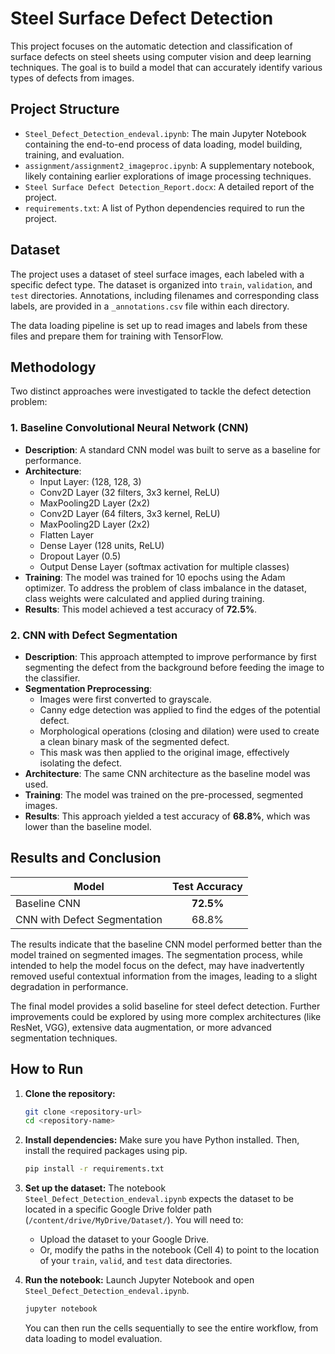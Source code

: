 # Steel Surface Defect Detection

This project focuses on the automatic detection and classification of surface defects on steel sheets using computer vision and deep learning techniques. The goal is to build a model that can accurately identify various types of defects from images.

## Project Structure

- `Steel_Defect_Detection_endeval.ipynb`: The main Jupyter Notebook containing the end-to-end process of data loading, model building, training, and evaluation.
- `assignment/assignment2_imageproc.ipynb`: A supplementary notebook, likely containing earlier explorations of image processing techniques.
- `Steel Surface Defect Detection_Report.docx`: A detailed report of the project.
- `requirements.txt`: A list of Python dependencies required to run the project.

## Dataset

The project uses a dataset of steel surface images, each labeled with a specific defect type. The dataset is organized into `train`, `validation`, and `test` directories. Annotations, including filenames and corresponding class labels, are provided in a `_annotations.csv` file within each directory.

The data loading pipeline is set up to read images and labels from these files and prepare them for training with TensorFlow.

## Methodology

Two distinct approaches were investigated to tackle the defect detection problem:

### 1. Baseline Convolutional Neural Network (CNN)

- **Description**: A standard CNN model was built to serve as a baseline for performance.
- **Architecture**:
  - Input Layer: (128, 128, 3)
  - Conv2D Layer (32 filters, 3x3 kernel, ReLU)
  - MaxPooling2D Layer (2x2)
  - Conv2D Layer (64 filters, 3x3 kernel, ReLU)
  - MaxPooling2D Layer (2x2)
  - Flatten Layer
  - Dense Layer (128 units, ReLU)
  - Dropout Layer (0.5)
  - Output Dense Layer (softmax activation for multiple classes)
- **Training**: The model was trained for 10 epochs using the Adam optimizer. To address the problem of class imbalance in the dataset, class weights were calculated and applied during training.
- **Results**: This model achieved a test accuracy of **72.5%**.

### 2. CNN with Defect Segmentation

- **Description**: This approach attempted to improve performance by first segmenting the defect from the background before feeding the image to the classifier.
- **Segmentation Preprocessing**:
  - Images were first converted to grayscale.
  - Canny edge detection was applied to find the edges of the potential defect.
  - Morphological operations (closing and dilation) were used to create a clean binary mask of the segmented defect.
  - This mask was then applied to the original image, effectively isolating the defect.
- **Architecture**: The same CNN architecture as the baseline model was used.
- **Training**: The model was trained on the pre-processed, segmented images.
- **Results**: This approach yielded a test accuracy of **68.8%**, which was lower than the baseline model.

## Results and Conclusion

| Model                               | Test Accuracy |
| ----------------------------------- | :-----------: |
| Baseline CNN                        |   **72.5%**   |
| CNN with Defect Segmentation        |     68.8%     |

The results indicate that the baseline CNN model performed better than the model trained on segmented images. The segmentation process, while intended to help the model focus on the defect, may have inadvertently removed useful contextual information from the images, leading to a slight degradation in performance.

The final model provides a solid baseline for steel defect detection. Further improvements could be explored by using more complex architectures (like ResNet, VGG), extensive data augmentation, or more advanced segmentation techniques.

## How to Run

1.  **Clone the repository:**
    ```bash
    git clone <repository-url>
    cd <repository-name>
    ```

2.  **Install dependencies:**
    Make sure you have Python installed. Then, install the required packages using pip.
    ```bash
    pip install -r requirements.txt
    ```

3.  **Set up the dataset:**
    The notebook `Steel_Defect_Detection_endeval.ipynb` expects the dataset to be located in a specific Google Drive folder path (`/content/drive/MyDrive/Dataset/`). You will need to:
    - Upload the dataset to your Google Drive.
    - Or, modify the paths in the notebook (Cell 4) to point to the location of your `train`, `valid`, and `test` data directories.

4.  **Run the notebook:**
    Launch Jupyter Notebook and open `Steel_Defect_Detection_endeval.ipynb`.
    ```bash
    jupyter notebook
    ```
    You can then run the cells sequentially to see the entire workflow, from data loading to model evaluation. 
